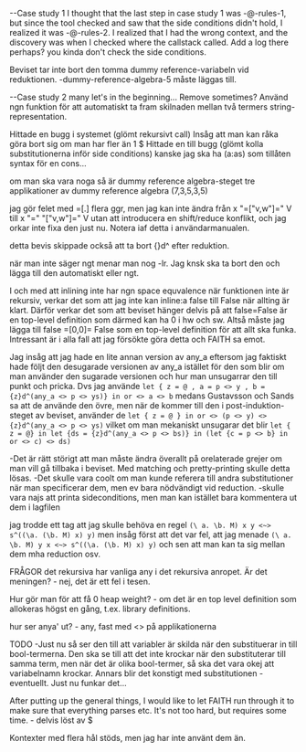 
--Case study 1
I thought that the last step in case study 1 was -@-rules-1, but since the tool checked and saw that the side conditions didn't hold, I realized it was -@-rules-2.
I realized that I had the wrong context, and the discovery was when I checked where the callstack called. Add a log there perhaps?
you kinda don't check the side conditions.

Beviset tar inte bort den tomma dummy reference-variabeln vid reduktionen. -dummy-reference-algebra-5 måste läggas till.

--Case study 2
many let's in the beginning... Remove sometimes? Använd ngn funktion för att automatiskt ta fram skilnaden mellan två termers string-representation.

Hittade en bugg i systemet (glömt rekursivt call)
Insåg att man kan råka göra bort sig om man har fler än 1 $
Hittade en till bugg (glömt kolla substitutionerna inför side conditions)
kanske jag ska ha (a:as) som tillåten syntax för en cons...

om man ska vara noga så är dummy reference algebra-steget tre applikationer av dummy reference algebra (7,3,5,3,5)

jag gör felet med =[.] flera ggr, men jag kan inte ändra från x "=["v,w"]=" V
till x "=" "["v,w"]=" V utan att introducera en shift/reduce konflikt, och jag orkar inte fixa den just nu. Notera iaf detta i användarmanualen.

detta bevis skippade också att ta bort {}d^ efter reduktion.

när man inte säger ngt menar man nog -lr. Jag knsk ska ta bort den och lägga
till den automatiskt eller ngt.

I och med att inlining inte har ngn space equvalence när funktionen inte är rekursiv, verkar det som att jag inte kan inline:a false till False när allting är klart. Därför verkar det som att beviset hänger delvis på att false=False
är en top-level definition som därmed kan ha 0 i hw och sw. Altså måste jag lägga till false =[0,0]= False som en top-level definition för att allt ska funka. Intressant är i alla fall att jag försökte göra detta och FAITH sa emot.

Jag insåg att jag hade en lite annan version av any_a eftersom jag
faktiskt hade följt den desugarade versionen av any_a istället för den som blir om man använder den sugarade versionen och hur man unsugarrar den till punkt och pricka. Dvs
jag använde
`let { z = @
     , a = p <> y
     , b = {z}d^(any_a <> p <> ys)}
in or <> a <> b`
medans Gustavsson och Sands sa att de använde den övre, men när de kommer till den i post-induktion-steget av beviset, använder de
`let { z = @ }
in or <> (p <> y) <> {z}d^(any_a <> p <> ys)`
vilket om man mekaniskt unsugarar det blir
`let { z = @}
 in let {ds = {z}d^(any_a <> p <> bs)}
    in (let {c = p <> b}
        in or <> c) <> ds)`

-Det är rätt störigt att man måste ändra överallt på orelaterade grejer om man vill gå tillbaka i beviset. Med matching och pretty-printing skulle detta lösas.
-Det skulle vara coolt om man kunde referera till andra substitutioner när man specificerar dem, men ev bara nödvändigt vid reduction.
-skulle vara najs att printa sideconditions, men man kan istället bara kommentera ut dem i lagfilen

jag trodde ett tag att jag skulle behöva en regel
`(\ a. \b. M) x y <~> s^((\a. (\b. M) x) y)`
men insåg först att det var fel, att jag menade
`(\ a. \b. M) y x <~> s^((\a. (\b. M) x) y)`
och sen att man kan ta sig mellan dem mha reduction osv.

FRÅGOR
det rekursiva har vanliga any i det rekursiva anropet. Är det meningen? - nej, det är ett fel i tesen.

Hur gör man för att få 0 heap weight? - om det är en top level definition som allokeras högst en gång, t.ex. library definitions.

hur ser anya' ut? - any, fast med <> på applikationerna


TODO
-Just nu så ser den till att variabler är skilda när den substituerar in till bool-termerna. Den ska se till att det inte krockar när den substituterar till samma term, men när det är olika bool-termer, så ska det vara okej att variabelnamn krockar. Annars blir det konstigt med substitutionen - eventuellt. Just nu funkar det...

After putting up the general things, I would like to let FAITH run through it to make sure that everything parses etc. It's not too hard, but requires some time. - delvis löst av $

Kontexter med flera hål stöds, men jag har inte använt dem än.
